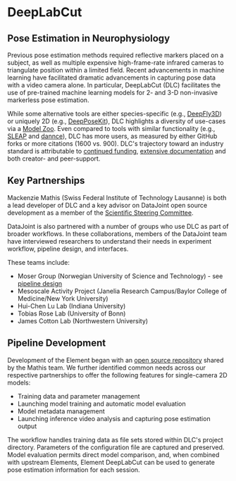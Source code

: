 # DeepLabCut

## Pose Estimation in Neurophysiology

Previous pose estimation methods required reflective markers placed on a subject, as well as multiple expensive high-frame-rate infrared cameras to triangulate position within a limited field. Recent advancements in machine learning have facilitated dramatic advancements in capturing pose data with a video camera alone. In particular, DeepLabCut (DLC) facilitates the use of pre-trained machine learning models for 2- and 3-D non-invasive markerless pose estimation. 

While some alternative tools are either species-specific (e.g., [DeepFly3D](https://github.com/NeLy-EPFL/DeepFly3D)) or uniquely 2D (e.g., [DeepPoseKit](https://github.com/jgraving/DeepPoseKit)), DLC highlights a diversity of use-cases via a [Model Zoo](http://www.mackenziemathislab.org/dlc-modelzoo). Even compared to tools with similar functionality (e.g., [SLEAP](https://github.com/murthylab/sleap) and [dannce](https://github.com/spoonsso/dannce)), DLC has more users, as measured by either GitHub forks or more citations (1600 vs. 900). DLC's trajectory toward an industry standard is attributable to [continued funding](http://www.mackenziemathislab.org/deeplabcutblog/2020/11/18/czidlc), [extensive documentation](https://deeplabcut.github.io/DeepLabCut/docs/intro.html) and both creator- and peer-support. 

## Key Partnerships

Mackenzie Mathis (Swiss Federal Institute of Technology Lausanne) is both a lead developer of DLC and a key advisor on DataJoint open source development as a member of the [Scientific Steering Committee](../management/guidance.md).

DataJoint is also partnered with a number of groups who use DLC as part of broader workflows. In these collaborations, members of the DataJoint team have interviewed researchers to understand their needs in experiment workflow, pipeline design, and interfaces.

These teams include:

- Moser Group (Norwegian University of Science and Technology) - see [pipeline design](https://moser-pipelines.readthedocs.io/en/latest/imaging/dlc.html)
- Mesoscale Activity Project (Janelia Research Campus/Baylor College of Medicine/New York University)
- Hui-Chen Lu Lab (Indiana University)
- Tobias Rose Lab (University of Bonn)
- James Cotton Lab (Northwestern University)

## Pipeline Development

Development of the Element began with an [open source repository](https://github.com/MMathisLab/DataJoint_Demo_DeepLabCut) shared by the Mathis team. We further identified common needs across our respective partnerships to offer the following features for single-camera 2D models:

- Training data and parameter management
- Launching model training and automatic model evaluation
- Model metadata management
- Launching inference video analysis and capturing pose estimation output

The workflow handles training data as file sets stored within DLC's project directory. Parameters of the configuration file are captured and preserved. Model evaluation permits direct model comparison, and, when combined with upstream Elements, Element DeepLabCut can be used to generate pose estimation information for each session.
